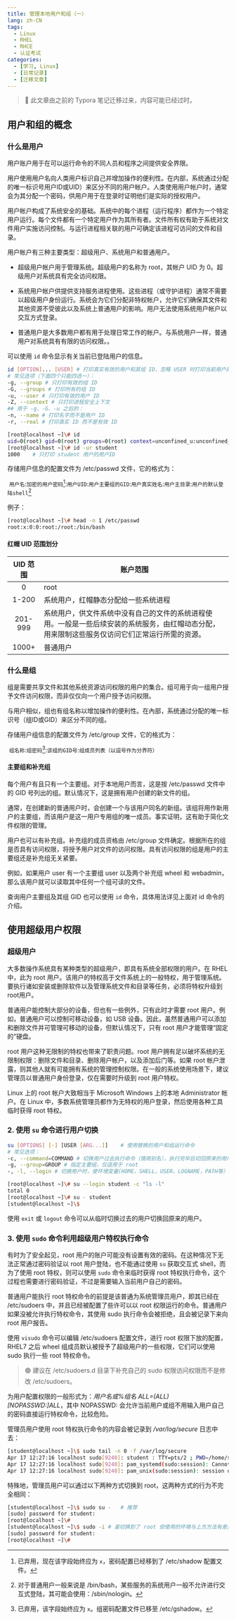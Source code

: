```yaml
---
title: 管理本地用户和组（一）
lang: zh-CN
tags: 
  - Linux
  - RHEL
  - RHCE
  - 认证考试
categories: 
  - [学习, Linux]
  - [日常记录]
  - [迁移文章]
---
```

> 🔴 此文章由之前的 Typora 笔记迁移过来，内容可能已经过时。

## 用户和组的概念

### 什么是用户

用户账户用于在可以运行命令的不同人员和程序之间提供安全界限。

​用户使用用户名向人类用户标识自己并增加操作的便利性。在内部，系统通过分配的唯一标识号用户ID或UID）来区分不同的用户帐户。人类使用用户帐户时，通常会为其分配一个密码，供用户用于在登录时证明他们是实际的授权用户。

用户帐户构成了系统安全的基础。系统中的每个进程（运行程序）都作为一个特定用户运行。每个文件都有一个特定用户作为其所有者。文件所有权有助于系统对文件用户实施访问控制。与运行进程相关联的用户可确定该进程可访问的文件和目录。

​用户帐户有三种主要类型：超级用户、系统用户和普通用户。

* 超级用户帐户用于管理系统。超级用户的名称为 root，其帐户 UID 为 0。超级用户对系统具有完全访问权限。

* 系统用户帐户供提供支持服务进程使用。这些进程（或守护进程）通常不需要以超级用户身份运行。系统会为它们分配非特权帐户，允许它们确保其文件和其他资源不受彼此以及系统上普通用户的影响。用户无法使用系统用户帐户以交互方式登录。

* 普通用户是大多数用户都有用于处理日常工作的帐户。与系统用户一样，普通用户对系统具有有限的访问权限。。

​可以使用 `id` 命令显示有关当前已登陆用户的信息。

```bash
id [OPTION]... [USER] # 打印真实有效的用户和其组 ID，忽略 USER 时打印当前用户的用户和其组信息
# 常见选项（下面四个只能四选一）：
-g, --group # 只打印有效的组 ID
-G, --groups # 打印所有的组 ID
-u, --user # 只打印有效的用户 ID
-Z, --context # 只打印进程安全上下文
## 用于 -g、-G、-u 之后的：
-n, --name # 打印名字而不是用户 ID
-r, --real # 打印真实 ID 而不是有效 ID
```

```bash
[root@localhost ~]\# id
uid=0(root) gid=0(root) groups=0(root) context=unconfined_u:unconfined_r:unconfined_t:s0-s0:c0.c1023	# 安全上下文
[root@localhost ~]\# id -ur student
1000	# 只打印 student 用户的用户ID
```

​存储用户信息的配置文件为 /etc/passwd 文件，它的格式为：

​		​`用户名`:`加密的用户密码`[^1]:`用户UID`:`用户主要组的GID`:`用户真实姓名`:`用户主目录`:`用户的默认登陆shell`[^2]

[^1]: 已弃用，现在该字段始终应为 `x`，密码配置已经移到了 /etc/shadow 配置文件。
[^2]: 对于普通用户一般来说是 /bin/bash，某些服务的系统用户一般不允许进行交互式登陆，其可能会使用：/sbin/nologin。

​例子：

```bash
[root@localhost ~]\# head -n 1 /etc/passwd
root:x:0:0:root:/root:/bin/bash
```

#### 红帽 UID 范围划分

| UID 范围 | 账户范围                                                     |
| :------: | ------------------------------------------------------------ |
|    0     | root                                                         |
|  1-200   | 系统用户，红帽静态分配给一些系统进程                         |
| 201-999  | 系统用户，供文件系统中没有自己的文件的系统进程使用。一般是一些后续安装的系统服务，由红帽动态分配，用来限制这些服务仅访问它们正常运行所需的资源。 |
|  1000+   | 普通用户                                                     |

### 什么是组

​组是需要共享文件和其他系统资源访问权限的用户的集合。组可用于向一组用户授予文件访问权限，而非仅仅向一个用户授予访问权限。

​与用户相似，组也有组名称以增加操作的便利性。在內部，系统通过分配的唯一标识号（组ID或GID）来区分不同的组。

​存储用户组信息的配置文件为 /etc/group 文件，它的格式为：

​		`组名称`:`组密码`[^3]:`该组的GID号`:`组成员列表（以逗号作为分界符）`

[^3]: 已弃用，该字段始终应为 `x`。组密码配置文件已移至 /etc/gshadow。

#### 主要组和补充组

​每个用户有且只有一个主要组。对于本地用户而言，这是按 /etc/passwd 文件中的 GID 号列出的组。默认情况下，这是拥有用户创建的新文件的组。

​通常，在创建新的普通用户时，会创建一个与该用户同名的新组。该组将用作新用户的主要组，而该用户是这一用户专用组的唯一成员。事实证明，这有助于简化文件权限的管理。

​用户也可以有补充组。补充组的成员资格由 /etc/group 文件确定。根据所在的组是否具有访问权限，将授予用户对文件的访问权限。具有访问权限的组是用户的主要组还是补充组无关紧要。

​例如，如果用户 user 有一个主要组 user 以及两个补充组 wheel 和 webadmin，那么该用户就可以读取其中任何一个组可读的文件。

​查询用户主要组及其组 GID 也可以使用 `id` 命令，具体用法详见上面对 id 命令的介绍。

## 使用超级用户权限

### 超级用户

​大多数操作系统具有某种类型的超级用户，即具有系统全部权限的用户。在 RHEL 中，此为 root 用户。该用户的特权高于文件系统上的一般特权，用于管理系统。要执行诸如安装或删除软件以及管理系统文件和目录等任务，必须将特权升级到root用户。

​普通用户能控制大部分的设备，但也有一些例外，只有此时才需要 root 用户。例如，普通用户可以控制可移动设备，如 USB 设备。因此，虽然普通用户可以添加和删除文件并可管理可移动的设备，但默认情况下，只有 root 用户才能管理“固定的”硬盘。

​root 用户这种无限制的特权也带来了职责问题。root 用户拥有足以破坏系统的无限制权限：删除文件和目录、删除用户帐户，以及添加后门等。如果 root 帐户泄露，则其他人就有可能拥有系统的管理控制权限。在一般的系统使用场景下，建议管理员以普通用户身份登录，仅在需要时升级到 root 用户特权。

​Linux 上的 root 帐户大致相当于 Microsoft Windows 上的本地 Administrator 帐户。在 Linux 中，多数系统管理员都作为无特权的用户登录，然后使用各种工具临时获得 root 特权。

### 2. 使用 `su` 命令进行用户切换

```bash
su [OPTIONS] [-] [USER [ARG...]]	# 使用替换的用户和组运行命令
# 常见选项：
-c, --command=COMMAND # 切换用户过去执行命令（慎用别名），执行完毕后切回原来的用户
-g, --group=GROUP # 指定主要组，仅适用于 root
-, -l, --login # 切换用户时，使环境变量(HOME，SHELL，USER，LOGNAME，PATH等）和欲切换的用户相同、不使用则取得用户的临时权限，不加载环境变量
```

```bash
[root@localhost ~]\# su --login student -c "ls -l"
total 0
[root@localhost ~]\# su - student
[student@localhost ~]\$ 
```

​使用 `exit` 或 `logout` 命令可以从临时切换过去的用户切换回原来的用户。

### 3. 使用 `sudo` 命令利用超级用户特权执行命令

​有时为了安全起见，root 用户的账户可能没有设置有效的密码。在这种情况下无法正常通过密码验证以 root 用户登陆，也不能通过使用 `su` 获取交互式 shell，而为了使用 root 特权，则可以使用 `sudo` 命令来临时获得 root 特权执行命令，这个过程也需要进行密码验证，不过是需要输入当前用户自己的密码。

​普通用户能执行 root 特权命令的前提是该普通为系统管理员用户，即其已经在 /etc/sudoers 中，并且已经被配置了些许可以以 root 权限运行的命令。普通用户如果没被允许执行特权命令，其使用 sudo 执行命令会被拒绝，且会被记录下来向 root 用户报告。

​使用 `visudo` 命令可以编辑 /etc/sudoers 配置文件，进行 root 权限下放的配置，RHEL7 之后 wheel 组成员默认被授予了超级用户的一些权限，它们可以使用 sudo 执行一些 root 特权命令。

> 🟢 建议在 /etc/sudoers.d 目录下补充自己的 sudo 权限访问权限而不是修改 /etc/sudoers。

​为用户配置权限的一般形式为：*用户名或%组名 ALL=(ALL)  [NOPASSWD:]ALL*，其中 NOPASSWD: 会允许当前用户或组不用输入用户自己的密码直接运行特权命令，比较危险。

​管理员用户使用 root 特权执行命令的内容会被记录到 */var/log/secure* 日志中去：

```bash
[student@localhost ~]\$ sudo tail -n 0 -f /var/log/secure
Apr 17 12:27:16 localhost sudo[9240]: student : TTY=pts/2 ; PWD=/home/student ; USER=root ; COMMAND=/bin/tail -n 0 -f /var/log/secure
Apr 17 12:27:16 localhost sudo[9240]: pam_systemd(sudo:session): Cannot create session: Already running in a session or user slice
Apr 17 12:27:16 localhost sudo[9240]: pam_unix(sudo:session): session opened for user root by root(uid=0)
```

​特殊地，管理员用户可以通过以下两种方式切换到 root，这两种方式的行为不完全相同：

```bash
[student@localhost ~]\$ sudo su -	# 推荐
[sudo] password for student: 
[root@localhost ~]\# 
[student@localhost ~]\$ sudo -i	# 虽切换到了 root 但使用的环境与上方方法有差异
[sudo] password for student: 
[root@localhost ~]\# 
```
